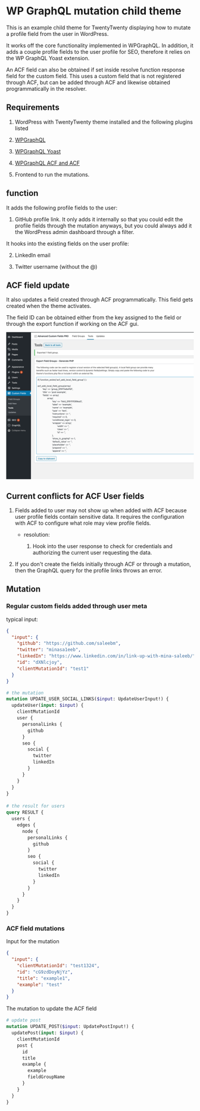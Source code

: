 # WP GraphQL mutation child theme

This is an example child theme for TwentyTwenty displaying how to mutate a profile field from the user in WordPress.

It works off the core functionality implemented in WPGraphQL. In addition, it adds a couple profile fields to the user profile for SEO, therefore it relies on the WP GraphQL Yoast extension.

An ACF field can also be obtained if set inside resolve function response field for the custom field. This uses a custom field that is not registered through ACF, but can be added through ACF and likewise obtained programmatically in the resolver.

## Requirements

1. WordPress with TwentyTwenty theme installed and the following plugins listed

2. [WPGraphQL](https://github.com/wp-graphql/wp-graphql)

3. [WPGraphQL Yoast](https://github.com/ashhitch/wp-graphql-yoast-seo)

4. [WPGraphQL ACF and ACF](https://github.com/wp-graphql/wp-graphql-acf)

4. Frontend to run the mutations.

## function

It adds the following profile fields to the user:

1. GitHub profile link. It only adds it internally so that you could edit the profile fields through the mutation anyways, but you could always add it the WordPress admin dashboard through a filter.

It hooks into the existing fields on the user profile:

2. LinkedIn email

3. Twitter username (without the @)

## ACF field update

It also updates a field created through ACF programmatically. This field gets created when the theme activates.

The field ID can be obtained either from the key assigned to the field or through the export function if working on the ACF gui.

![field key name found in export of ACF group](./field-name-acf.png)

## Current conflicts for ACF User fields

1. Fields added to user may not show up when added with ACF because user profile fields contain sensitive data. It requires the configuration with ACF to configure what role may view profile fields.

    - resolution:
    
        1. Hook into the user response to check for credentials and authorizing the current user requesting the data.
        
2. If you don't create the fields initially through ACF or through a mutation, then the GraphQL query for the profile links throws an error. 

## Mutation

### Regular custom fields added through user meta

typical input:
```json
{
  "input": {
    "github": "https://github.com/saleebm",
    "twitter": "minasa1eeb",
    "linkedIn": "https://www.linkedin.com/in/link-up-with-mina-saleeb/",
    "id": "dXNlcjoy",
    "clientMutationId": "test1"
  }
}
```

```graphql
# the mutation
mutation UPDATE_USER_SOCIAL_LINKS($input: UpdateUserInput!) {
  updateUser(input: $input) {
    clientMutationId
    user {
      personalLinks {
        github
      }
      seo {
        social {
          twitter
          linkedIn
        }
      }
    }
  }
}

# the result for users
query RESULT {
  users {
    edges {
      node {
        personalLinks {
          github
        }
        seo {
          social {
            twitter
            linkedIn
          }
        }
      }
    }
  }
}

```

### ACF field mutations

Input for the mutation
```json
{
  "input": {
    "clientMutationId": "test1324",
    "id": "cG9zdDoyNjYz",
    "title": "example1",
    "example": "test"
  }
}
```

The mutation to update the ACF field
```graphql
# update post
mutation UPDATE_POST($input: UpdatePostInput!) {
  updatePost(input: $input) {
    clientMutationId
    post {
      id
      title
      example {
        example
        fieldGroupName
      }
    }
  }
}

```
